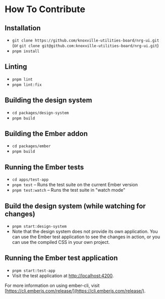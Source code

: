 # How To Contribute

## Installation

- `git clone https://github.com/knoxville-utilities-board/nrg-ui.git` (or `git clone git@github.com:knoxville-utilities-board/nrg-ui.git`)
- `pnpm install`

## Linting

- `pnpm lint`
- `pnpm lint:fix`

## Building the design system

- `cd packages/design-system`
- `pnpm build`

## Building the Ember addon

- `cd packages/ember`
- `pnpm build`

## Running the Ember tests

- `cd apps/test-app`
- `pnpm test` – Runs the test suite on the current Ember version
- `pnpm test:watch` – Runs the test suite in "watch mode"

## Build the design system (while watching for changes)

- `pnpm start:design-system`
- Note that the design system does not provide its own application. You can use the Ember test application to see the changes in action, or you can use the compiled CSS in your own project.

## Running the Ember test application

- `pnpm start:test-app`
- Visit the test application at [http://localhost:4200](http://localhost:4200).

For more information on using ember-cli, visit [https://cli.emberjs.com/release/](https://cli.emberjs.com/release/).
